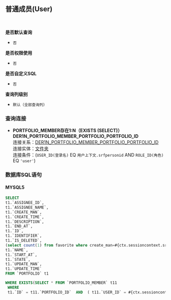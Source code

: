## 普通成员(User) <!-- {docsify-ignore-all} -->



<br>
<p class="panel-title"><b>是否默认查询</b></p>

* `否`

<p class="panel-title"><b>是否权限使用</b></p>

* `否`

<p class="panel-title"><b>是否自定义SQL</b></p>

* `否`

<p class="panel-title"><b>查询列级别</b></p>

* `默认（全部查询列）`




### 查询连接
* **PORTFOLIO_MEMBER存在1:N（EXISTS (SELECT)）DER1N_PORTFOLIO_MEMBER_PORTFOLIO_PORTFOLIO_ID**<br>
连接关系：[DER1N_PORTFOLIO_MEMBER_PORTFOLIO_PORTFOLIO_ID](der/DER1N_PORTFOLIO_MEMBER_PORTFOLIO_PORTFOLIO_ID)<br>
连接实体：[文件夹](module/Base/Portfolio)<br>
连接条件：(`USER_ID(登录名)` EQ `用户上下文.srfpersonid` AND `ROLE_ID(角色)` EQ `'user'`)<br>


### 数据库SQL语句

#### MYSQL5

```sql
SELECT
t1.`ASSIGNEE_ID`,
t1.`ASSIGNEE_NAME`,
t1.`CREATE_MAN`,
t1.`CREATE_TIME`,
t1.`DESCRIPTION`,
t1.`END_AT`,
t1.`ID`,
t1.`IDENTIFIER`,
t1.`IS_DELETED`,
(select count(1) from favorite where create_man=#{ctx.sessioncontext.srfpersonid} and OWNER_ID=t1.`ID` ) AS `IS_FAVORITE`,
t1.`NAME`,
t1.`START_AT`,
t1.`STATE`,
t1.`UPDATE_MAN`,
t1.`UPDATE_TIME`
FROM `PORTFOLIO` t1 

WHERE EXISTS(SELECT * FROM `PORTFOLIO_MEMBER` t11 
 WHERE 
 t1.`ID` = t11.`PORTFOLIO_ID`  AND  ( t11.`USER_ID` = #{ctx.sessioncontext.srfpersonid}  AND  t11.`ROLE_ID` = 'user' ) )
```
